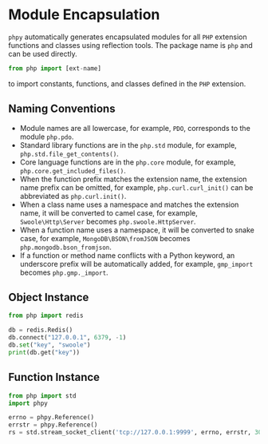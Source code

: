 # Module Encapsulation
 `phpy` automatically generates encapsulated modules for all `PHP` extension functions and classes using reflection tools. The package name is `php` and can be used directly.
 
```python
from php import [ext-name]
```

to import constants, functions, and classes defined in the `PHP` extension.


## Naming Conventions
- Module names are all lowercase, for example, `PDO`, corresponds to the module `php.pdo`.
- Standard library functions are in the `php.std` module, for example, `php.std.file_get_contents()`.
- Core language functions are in the `php.core` module, for example, `php.core.get_included_files()`.
- When the function prefix matches the extension name, the extension name prefix can be omitted, for example, `php.curl.curl_init()` can be abbreviated as `php.curl.init()`.
- When a class name uses a namespace and matches the extension name, it will be converted to camel case, for example, `Swoole\Http\Server` becomes `php.swoole.HttpServer`.
- When a function name uses a namespace, it will be converted to snake case, for example, `MongoDB\BSON\fromJSON` becomes `php.mongodb.bson_fromjson`.
- If a function or method name conflicts with a Python keyword, an underscore prefix will be automatically added, for example, `gmp_import` becomes `php.gmp._import`.

## Object Instance

```python
from php import redis

db = redis.Redis()
db.connect("127.0.0.1", 6379, -1)
db.set("key", "swoole")
print(db.get("key"))
```

## Function Instance

```python
from php import std
import phpy

errno = phpy.Reference()
errstr = phpy.Reference()
rs = std.stream_socket_client('tcp://127.0.0.1:9999', errno, errstr, 30)
```